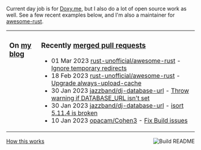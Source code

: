 Current day job is for [Doxy.me](https://github.com/doxyme), but I also do a lot of open source work as well. See a few recent examples below, and I'm also a maintainer for [awesome-rust](https://github.com/rust-unofficial/awesome-rust).

<table><tr><td valign="top">

### On [my blog](https://tevps.net/blog)
<!-- blog starts -->

<!-- blog ends -->

</td><td valign="top">

### Recently [merged pull requests](https://github.com/search?o=desc&q=is%3Apr+author%3Apalfrey+-user%3Apalfrey+is%3Amerged+is%3Apublic&s=created&type=Issues)

<!-- prs starts -->
* 01 Mar 2023 [rust-unofficial/awesome-rust](https://github.com/rust-unofficial/awesome-rust) - [Ignore temporary redirects](https://github.com/rust-unofficial/awesome-rust/pull/1448)
* 18 Feb 2023 [rust-unofficial/awesome-rust](https://github.com/rust-unofficial/awesome-rust) - [Upgrade always-upload-cache](https://github.com/rust-unofficial/awesome-rust/pull/1439)
* 30 Jan 2023 [jazzband/dj-database-url](https://github.com/jazzband/dj-database-url) - [Throw warning if DATABASE_URL isn't set](https://github.com/jazzband/dj-database-url/pull/199)
* 30 Jan 2023 [jazzband/dj-database-url](https://github.com/jazzband/dj-database-url) - [isort 5.11.4 is broken](https://github.com/jazzband/dj-database-url/pull/205)
* 10 Jan 2023 [opacam/Cohen3](https://github.com/opacam/Cohen3) - [Fix Build issues](https://github.com/opacam/Cohen3/pull/58)
<!-- prs ends -->

</td></tr></table>

<a href="https://github.com/palfrey/palfrey/actions"><img src="https://github.com/palfrey/palfrey/workflows/Build%20README/badge.svg?branch=main" align="right" alt="Build README"></a> <a href="https://tevps.net/blog/2020/7/11/customising-github-profile-pages/">How this works</a>
